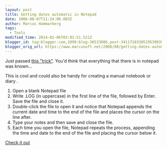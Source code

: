 ```yaml
---
layout: post
title: Getting dates automatic in Notepad
date: 2008-08-07T11:24:00.003Z
author: Marcus Hammarberg
tags:
  - Tools
modified_time: 2014-02-06T03:01:51.521Z
blogger_id: tag:blogger.com,1999:blog-36533086.post-3411710330519539935
blogger_orig_url: https://www.marcusoft.net/2008/08/getting-dates-automatic-in-notepad.html
---
```



Just passed [this
"trick"](http://blogs.msdn.com/ddysart/archive/2006/07/06/658295.aspx).
You'd think that everything that there is in notepad was known...

This is cool and could also be handy for creating a manual notebook or
diary .

1. Open a blank Notepad file
2. Write .LOG (in uppercase) in the first line of the file, followed by
    Enter. Save the file and close it.
3. Double-click the file to open it and notice that Notepad appends the
    current date and time to the end of the file and places the cursor
    on the line after.
4. Type your notes and then save and close the file.
5. Each time you open the file, Notepad repeats the process, appending
    the time and date to the end of the file and placing the cursor
    below it.

[Check it
out](http://blogs.msdn.com/ddysart/archive/2006/07/06/658295.aspx)
